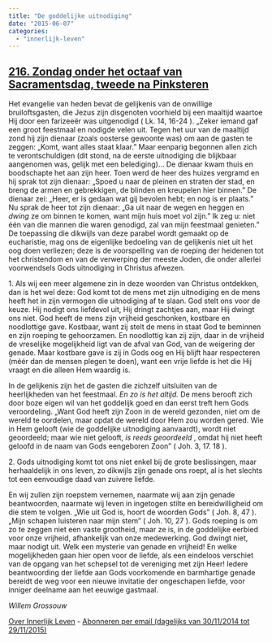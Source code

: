 ```yaml
---
title: "De goddelijke uitnodiging"
date: "2015-06-07"
categories: 
  - "innerlijk-leven"
---
```


## [216\. Zondag onder het octaaf van Sacramentsdag, tweede na Pinksteren](http://ift.tt/1dV7cZQ)

Het evangelie van heden bevat de gelijkenis van de onwillige bruiloftsgasten, die Jezus zijn disgenoten voorhield bij een maaltijd waartoe Hij door een farizeeër was uitgenodigd ( Lk. 14, 16-24 ). „Zeker iemand gaf een groot feestmaal en nodigde velen uit. Tegen het uur van de maaltijd zond hij zijn dienaar (zoals oosterse gewoonte was) om aan de gasten te zeggen: „Komt, want alles staat klaar.” Maar eenparig begonnen allen zich te verontschuldigen (dit stond, na de eerste uitnodiging die blijkbaar aangenomen was, gelijk met een belediging)… De dienaar kwam thuis en boodschapte het aan zijn heer. Toen werd de heer des huizes vergramd en hij sprak tot zijn dienaar: „Spoed u naar de pleinen en straten der stad, en breng de armen en gebrekkigen, de blinden en kreupelen hier binnen.” De dienaar zei: „Heer, er is gedaan wat gij bevolen hebt; en nog is er plaats.” Nu sprak de heer tot zijn dienaar: „Ga uit naar de wegen en heggen en _dwing_ ze om binnen te komen, want mijn huis moet vol zijn.” Ik zeg u: niet één van die mannen die waren genodigd, zal van mijn feestmaal genieten.” De toepassing die dikwijls van deze parabel wordt gemaakt op de eucharistie, mag ons de eigenlijke bedoeling van de gelijkenis niet uit het oog doen verliezen; deze is de voorspelling van de roeping der heidenen tot het christendom en van de verwerping der meeste Joden, die onder allerlei voorwendsels Gods uitnodiging in Christus afwezen.

1\. Als wij een meer algemene zin in deze woorden van Christus ontdekken, dan is het wel deze: God komt tot de mens met zijn uitnodiging en de mens heeft het in zijn vermogen die uitnodiging af te slaan. God stelt ons voor de keuze. Hij nodigt ons liefdevol uit, Hij dringt zachtjes aan, maar Hij dwingt ons niet. God heeft de mens zijn vrijheid geschonken, kostbare en noodlottige gave. Kostbaar, want zij stelt de mens in staat God te beminnen en zijn roeping te gehoorzamen. En noodlottig kan zij zijn, daar in de vrijheid de vreselijke mogelijkheid ligt van de afval van God, van de weigering der genade. Maar kostbare gave is zij in Gods oog en Hij blijft haar respecteren (méér dan de mensen plegen te doen), want een vrije liefde is het die Hij vraagt en die alleen Hem waardig is.

In de gelijkenis zijn het de gasten die zichzelf uitsluiten van de heerlijkheden van het feestmaal. _En zo is het altijd._ De mens berooft zich door boze eigen wil van het goddelijk goed en dan eerst treft hem Gods veroordeling. „Want God heeft zijn Zoon in de wereld gezonden, niet om de wereld te oordelen, maar opdat de wereld door Hem zou worden gered. Wie in Hem gelooft (wie de goddelijke uitnodiging aanvaardt), wordt niet geoordeeld; maar wie niet gelooft, _is reeds geoordeeld_ , omdat hij niet heeft geloofd in de naam van Gods eengeboren Zoon” ( Joh. 3, 17. 18 ).

2\. Gods uitnodiging komt tot ons niet enkel bij de grote beslissingen, maar herhaaldelijk in ons leven, zo dikwijls zijn genade ons roept, al is het slechts tot een eenvoudige daad van zuivere liefde.

En wij zullen zijn roepstem vernemen, naarmate wij aan zijn genade beantwoorden, naarmate wij leven in ingetogen stilte en bereidwilligheid om die stem te volgen. „Wie uit God is, hoort de woorden Gods” ( Joh. 8, 47 ). „Mijn schapen luisteren naar mijn stem” ( Joh. 10, 27 ). Gods roeping is om zo te zeggen niet een vaste grootheid, maar ze is, in de goddelijke eerbied voor onze vrijheid, afhankelijk van onze medewerking. God dwingt niet, maar nodigt uit. Welk een mysterie van genade en vrijheid! En welke mogelijkheden gaan hier open voor de liefde, als een eindeloos verschiet van de opgang van het schepsel tot de vereniging met zijn Heer! Iedere beantwoording der liefde aan Gods voorkomende en barmhartige genade bereidt de weg voor een nieuwe invitatie der ongeschapen liefde, voor inniger deelname aan het eeuwige gastmaal.

_Willem Grossouw_

[Over Innerlijk Leven](http://ift.tt/1y6X5mY) - [Abonneren per email (dagelijks van 30/11/2014 tot 29/11/2015)](http://eepurl.com/9P3DT)
